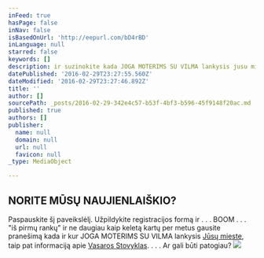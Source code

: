 ```yaml
---
inFeed: true
hasPage: false
inNav: false
isBasedOnUrl: 'http://eepurl.com/bD4rBD'
inLanguage: null
starred: false
keywords: []
description: ir suzinokite kada JOGA MOTERIMS SU VILMA lankysis jusu mieste ir vasaros stovyklos data.
datePublished: '2016-02-29T23:27:55.560Z'
dateModified: '2016-02-29T23:27:46.892Z'
title: ''
author: []
sourcePath: _posts/2016-02-29-342e4c57-b53f-4bf3-b596-45f9148f20ac.md
published: true
authors: []
publisher:
  name: null
  domain: null
  url: null
  favicon: null
_type: MediaObject

---
```

## NORITE MŪSŲ NAUJIENLAIŠKIO?

Paspauskite šį paveikslėlį. Užpildykite registracijos formą ir . . . BOOM . . . "iš pirmų rankų" ir ne daugiau kaip keletą kartų per metus gausite pranešimą kada ir kur JOGA MOTERIMS SU VILMA lankysis [Jūsų mieste][0], taip pat informaciją apie [Vasaros Stovyklas][1]. . . . Ar gali būti patogiau?
![](https://s3-us-west-2.amazonaws.com/the-grid-img/p/53b8c5fb61512b94411687493ce4a53208bd2c44.jpg)

[0]: http://jogamoterimssuvilma.lt/d53a67a2-f1d0-41ad-ad77-954c9c67724d/
[1]: http://jogamoterimssuvilma.lt/poilsine-stovykla-moteriai-nebijanciai-buti-savimi/